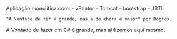 Aplicação monolitica com: 
	- vRaptor
	- Tomcat
	- bootstrap
	- JSTL
	
	"A Vontade de rir é grande, mas a de chora é maior" por Dogras.
	
	
A Vontade de fazer em C# é grande, mas ai fizemos aqui mesmo.
